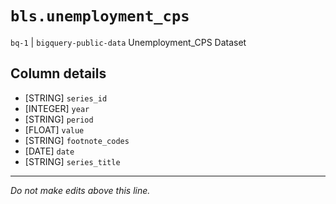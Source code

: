 # `bls.unemployment_cps`
`bq-1` | `bigquery-public-data`
Unemployment_CPS Dataset

## Column details
* [STRING]    `series_id`
* [INTEGER]   `year`
* [STRING]    `period`
* [FLOAT]     `value`
* [STRING]    `footnote_codes`
* [DATE]      `date`
* [STRING]    `series_title`

-------------------------------------------------------------------------------
*Do not make edits above this line.*
